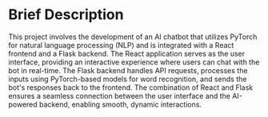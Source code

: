 # Brief Description

 This project involves the development of an AI chatbot that utilizes PyTorch for natural language processing (NLP) and is integrated with a React frontend and a Flask backend. The React application serves as the user interface, providing an interactive experience where users can chat with the bot in real-time. The Flask backend handles API requests, processes the inputs using PyTorch-based models for word recognition, and sends the bot's responses back to the frontend. The combination of React and Flask ensures a seamless connection between the user interface and the AI-powered backend, enabling smooth, dynamic interactions.
